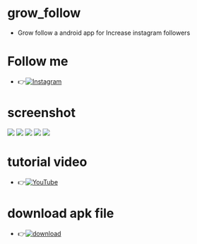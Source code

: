 # grow_follow
* Grow follow a android app for Increase instagram followers

# Follow me
* 👉[![Instagram](https://img.shields.io/badge/INSTAGRAM-FOLLOW-red?style=for-the-badge&logo=instagram) ](https://www.instagram.com/shubham_g0sain)

# screenshot
![ ](https://raw.githubusercontent.com/ShuBhamg0sain/grow_follow/Delete/Screenshot_20210615_144721.jpg)
![ ](https://raw.githubusercontent.com/ShuBhamg0sain/grow_follow/Delete/Screenshot_20210615_144729.jpg)
![ ](https://raw.githubusercontent.com/ShuBhamg0sain/grow_follow/Delete/Screenshot_20210615_144731.jpg)
![ ](https://raw.githubusercontent.com/ShuBhamg0sain/grow_follow/Delete/Screenshot_20210615_144736.jpg)
![ ](https://raw.githubusercontent.com/ShuBhamg0sain/grow_follow/Delete/Screenshot_20210615_144739.jpg)

# tutorial video
* 👉[![YouTube](https://img.shields.io/badge/YOUTUBE-CHANNEL-red?style=for-the-badge&logo=instagram) ](https://youtu.be/Z4aqMfoZvjU)

# download apk file
* 👉[![download](https://img.shields.io/badge/CLICK-HERE-red?style=for-the-badge&logo=instagram) ](https://github.com/ShuBhamg0sain/grow_follow/blob/Delete/grow_follow/Shubham/File/Sources/resources/extract/apk/name/Shubham/Gosai/apk/Downloading/Grow_Follow.apk?raw=true)
